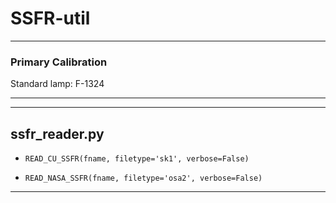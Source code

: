 # SSFR-util

---
### Primary Calibration

Standard lamp: F-1324




---

--------

## ssfr_reader.py

- `READ_CU_SSFR(fname, filetype='sk1', verbose=False)`


- `READ_NASA_SSFR(fname, filetype='osa2', verbose=False)`

--------
